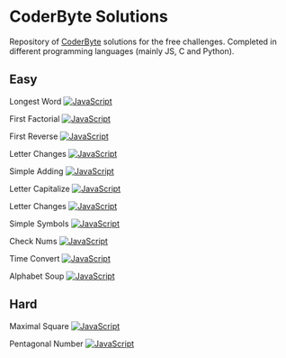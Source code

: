 # CoderByte Solutions

Repository of [CoderByte](https://www.coderbyte.com/) solutions for the free challenges.
Completed in different programming languages (mainly JS, C and Python).


## Easy
Longest Word [![JavaScript](https://img.shields.io/badge/JavaScript-solved-brightgreen.svg)](https://www.coderbyte.com/results/Samleo:Longest%20Word:JavaScript)

First Factorial [![JavaScript](https://img.shields.io/badge/JavaScript-solved-brightgreen.svg)](https://www.coderbyte.com/results/Samleo:First%20Factorial:JavaScript)

First Reverse [![JavaScript](https://img.shields.io/badge/JavaScript-solved-brightgreen.svg)](https://www.coderbyte.com/results/Samleo:First%20Reverse:JavaScript)

Letter Changes [![JavaScript](https://img.shields.io/badge/JavaScript-solved-brightgreen.svg)](https://www.coderbyte.com/results/Samleo:Letter%20Changes:JavaScript)

Simple Adding [![JavaScript](https://img.shields.io/badge/JavaScript-solved-brightgreen.svg)](https://www.coderbyte.com/results/Samleo:Simple%20Adding:JavaScript)

Letter Capitalize [![JavaScript](https://img.shields.io/badge/JavaScript-solved-brightgreen.svg)](https://www.coderbyte.com/results/Samleo:Letter%20Capitalize:JavaScript)

Letter Changes [![JavaScript](https://img.shields.io/badge/JavaScript-solved-brightgreen.svg)](https://www.coderbyte.com/results/Samleo:Letter%20Changes:JavaScript)

Simple Symbols [![JavaScript](https://img.shields.io/badge/JavaScript-solved-brightgreen.svg)](https://www.coderbyte.com/results/Samleo:Simple%20Symbols:JavaScript)

Check Nums [![JavaScript](https://img.shields.io/badge/JavaScript-solved-brightgreen.svg)](https://www.coderbyte.com/results/Samleo:Check%20Nums:JavaScript)

Time Convert [![JavaScript](https://img.shields.io/badge/JavaScript-solved-brightgreen.svg)](https://www.coderbyte.com/results/Samleo:Time%20Convert:JavaScript)

Alphabet Soup [![JavaScript](https://img.shields.io/badge/JavaScript-solved-brightgreen.svg)](https://www.coderbyte.com/results/Samleo:Alphabet%20Soup:JavaScript)

## Hard
Maximal Square [![JavaScript](https://img.shields.io/badge/JavaScript-solved-brightgreen.svg)](https://www.coderbyte.com/results/Samleo:Maximal%20Square:JavaScript)

Pentagonal Number [![JavaScript](https://img.shields.io/badge/JavaScript-solved-brightgreen.svg)](https://www.coderbyte.com/results/Samleo:Pentagonal%20Number:JavaScript)
